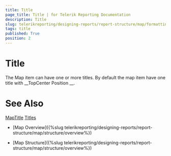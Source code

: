 ```yaml
---
title: Title
page_title: Title | for Telerik Reporting Documentation
description: Title
slug: telerikreporting/designing-reports/report-structure/map/formatting-a-map/title
tags: title
published: True
position: 2
---
```


# Title



The Map item can have one or more titles.
        By default the map item have one title with 
__TopCenter Position
__.
      


# See Also
[MapTitle](/reporting/api/Telerik.Reporting.MapTitle)
[Titles](/reporting/api/Telerik.Reporting.Map#Telerik_Reporting_Map_Titles)


 * [Map Overview]({%slug telerikreporting/designing-reports/report-structure/map/structure/overview%})


 * [Map Structure]({%slug telerikreporting/designing-reports/report-structure/map/structure/overview%})

